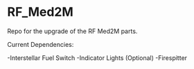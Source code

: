 # RF_Med2M
Repo for the upgrade of the RF Med2M parts.


Current Dependencies:

-Interstellar Fuel Switch
-Indicator Lights (Optional)
-Firespitter
